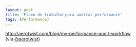 ```yaml
---
layout: post
title: 'Fluxo de trabalho para auditar performance'
tags: [Performance]
---
```


<http://aerotwist.com/blog/my-performance-audit-workflow><br>
(via [@aerotwist](https://twitter.com/aerotwist/status/440464267234791424))
